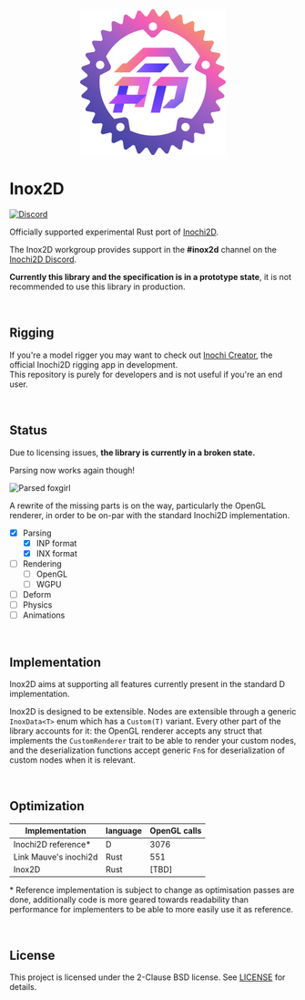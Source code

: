 <p align="center">
  <img width="256" height="256" src="inox2d_logo.svg">
</p>

# Inox2D

[![Discord](https://img.shields.io/discord/855173611409506334?color=7289DA&label=%20&logo=discord&logoColor=white)](https://discord.com/invite/abnxwN6r9v)

Officially supported experimental Rust port of [Inochi2D](https://github.com/Inochi2D/inochi2d). 

The Inox2D workgroup provides support in the **#inox2d** channel on the [Inochi2D Discord]().

**Currently this library and the specification is in a prototype state**, it is not recommended to use this library in production.

&nbsp;

## Rigging

If you're a model rigger you may want to check out [Inochi Creator](https://github.com/Inochi2D/inochi-creator), the official Inochi2D rigging app in development.  
This repository is purely for developers and is not useful if you're an end user.

&nbsp;

## Status

Due to licensing issues, **the library is currently in a broken state.**

Parsing now works again though!

![Parsed foxgirl](https://0x0.st/o7sM.png)

A rewrite of the missing parts is on the way, particularly the OpenGL renderer, in order to be on-par with the standard Inochi2D implementation.

- [x] Parsing
  - [x] INP format
  - [x] INX format
- [ ] Rendering
  - [ ] OpenGL
  - [ ] WGPU
- [ ] Deform
- [ ] Physics
- [ ] Animations

&nbsp;

## Implementation

Inox2D aims at supporting all features currently present in the standard D implementation.

Inox2D is designed to be extensible. Nodes are extensible through a generic `InoxData<T>` enum which has a `Custom(T)` variant. Every other part of the library accounts for it: the OpenGL renderer accepts any struct that implements the `CustomRenderer` trait to be able to render your custom nodes, and the deserialization functions accept generic `Fn`s for deserialization of custom nodes when it is relevant.

&nbsp;

## Optimization

| Implementation        | language | OpenGL calls |
| --------------------- | -------- | ------------ |
| Inochi2D reference*   | D        | 3076         |
| Link Mauve's inochi2d | Rust     | 551          |
| Inox2D                | Rust     | [TBD]        |

\* Reference implementation is subject to change as optimisation passes are done, additionally code is more geared towards readability than performance for implementers to be able to more easily use it as reference.

&nbsp;

## License

This project is licensed under the 2-Clause BSD license.
See [LICENSE](LICENSE) for details.
